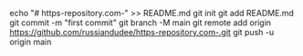 echo "# https-repository.com-" >> README.md
git init
git add README.md
git commit -m "first commit"
git branch -M main
git remote add origin https://github.com/russiandudee/https-repository.com-.git
git push -u origin main

<!---
russiandudee/russiandudee is a ✨ special ✨ repository because its `README.md` (this file) appears on your GitHub profile.
You can click the Preview link to take a look at your changes.
--->
